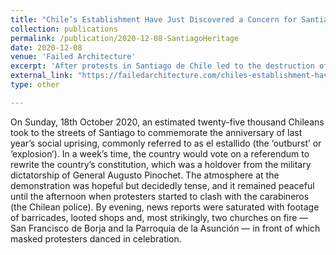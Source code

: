 ```yaml
---
title: "Chile’s Establishment Have Just Discovered a Concern for Santiago’s Heritage After Years of Negligence"
collection: publications
permalink: /publication/2020-12-08-SantiagoHeritage
date: 2020-12-08
venue: 'Failed Architecture'
excerpt: 'After protests in Santiago de Chile led to the destruction of two churches, the establishment cried “vandalism”, but their general neglect of the city’s architectural heritage suggests they’re shedding crocodile tears.'
external_link: "https://failedarchitecture.com/chiles-establishment-have-just-discovered-a-concern-for-santiagos-heritage-after-years-of-negligence/"
type: other

---
```


On Sunday, 18th October 2020, an estimated twenty-five thousand Chileans took to the streets of Santiago to commemorate the anniversary of last year’s social uprising, commonly referred to as el estallido (the ‘outburst’ or ‘explosion’). In a week’s time, the country would vote on a referendum to rewrite the country’s constitution, which was a holdover from the military dictatorship of General Augusto Pinochet. The atmosphere at the demonstration was hopeful but decidedly tense, and it remained peaceful until the afternoon when protesters started to clash with the carabineros (the Chilean police). By evening, news reports were saturated with footage of barricades, looted shops and, most strikingly, two churches on fire — San Francisco de Borja and la Parroquia de la Asunción — in front of which masked protesters danced in celebration. 